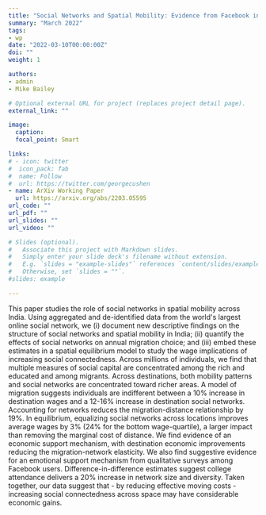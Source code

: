 ```yaml
---
title: "Social Networks and Spatial Mobility: Evidence from Facebook in India"
summary: "March 2022"
tags: 
- wp
date: "2022-03-10T00:00:00Z"
doi: ""
weight: 1

authors:
- admin
- Mike Bailey

# Optional external URL for project (replaces project detail page).
external_link: ""

image:
  caption: 
  focal_point: Smart

links:
# - icon: twitter
#  icon_pack: fab
#  name: Follow
#  url: https://twitter.com/georgecushen
- name: ArXiv Working Paper
  url: https://arxiv.org/abs/2203.05595
url_code: ""
url_pdf: ""
url_slides: ""
url_video: ""

# Slides (optional).
#   Associate this project with Markdown slides.
#   Simply enter your slide deck's filename without extension.
#   E.g. `slides = "example-slides"` references `content/slides/example-slides.md`.
#   Otherwise, set `slides = ""`.
#slides: example

---
```


This paper studies the role of social networks in spatial mobility across India. Using aggregated and de-identified data from the world's largest online social network, we (i) document new descriptive findings on the structure of social networks and spatial mobility in India; (ii) quantify the effects of social networks on annual migration choice; and (iii) embed these estimates in a spatial equilibrium model to study the wage implications of increasing social connectedness. Across millions of individuals, we find that multiple measures of social capital are concentrated among the rich and educated and among migrants. Across destinations, both mobility patterns and social networks are concentrated toward richer areas. A model of migration suggests individuals are indifferent between a 10% increase in destination wages and a 12-16% increase in destination social networks. Accounting for networks reduces the migration-distance relationship by 19%. In equilibrium, equalizing social networks across locations improves average wages by 3% (24% for the bottom wage-quartile), a larger impact than removing the marginal cost of distance. We find evidence of an economic support mechanism, with destination economic improvements reducing the migration-network elasticity. We also find suggestive evidence for an emotional support mechanism from qualitative surveys among Facebook users. Difference-in-difference estimates suggest college attendance delivers a 20% increase in network size and diversity. Taken together, our data suggest that - by reducing effective moving costs - increasing social connectedness across space may have considerable economic gains.
